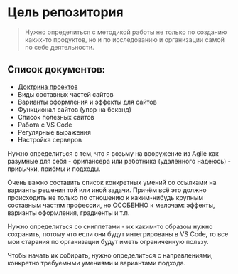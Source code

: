 # Цель репозитория

> Нужно определиться с методикой работы не только по созданию каких-то продуктов, но и по исследованию и организации самой по себе деятельности.

## Список документов:
- [Доктрина проектов](https://github.com/boyko1989/journal/blob/master/01+-+%D0%94%D0%BE%D0%BA%D1%82%D1%80%D0%B8%D0%BD%D0%B0+%D0%BF%D1%80%D0%BE%D0%B5%D0%BA%D1%82%D0%BE%D0%B2.md)
- Виды составных частей сайтов
- Варианты оформления и эффекты для сайтов
- Функционал сайтов (упор на бекэнд)
- Список полезных сайтов
- Работа с VS Code
- Регулярные выражения
- Настройка серверов

Нужно определиться с тем, что я возьму на вооружение из Agile как разумные для себя - фрилансера или работника (удалённого надеюсь) - привычки, приёмы и подходы.

Очень важно составить список конкретных умений со ссылками на варианты решения той или иной задачи. Причём всё это должно происходить не только по отношению к каким-нибудь крупным составным частям профессии, но ОСОБЕННО к мелочам: эффекты, варианты оформления, градиенты и т.п.

Нужно определиться со сниппетами - их каким-то образом нужно сохранить, потому что если они будут интегрированы в VS Code, то все мои старания по организации будут иметь ограниченную пользу.

Чтобы начать их собирать, нужно определиться с направлениями, конкретно требуемыми умениями и вариантами подхода.

